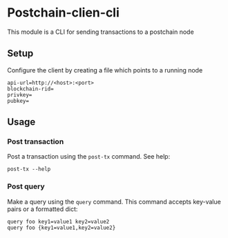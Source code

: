 # Postchain-clien-cli

This module is a CLI for sending transactions to a postchain node

## Setup

Configure the client by creating a file which points to a running node

```properties
api-url=http://<host>:<port>
blockchain-rid=
privkey=
pubkey=
```

## Usage

### Post transaction

Post a transaction using the `post-tx` command. See help:
```shell
post-tx --help
```

### Post query

Make a query using the `query` command. This command accepts key-value pairs or a formatted dict:
```shell
query foo key1=value1 key2=value2
query foo {key1=value1,key2=value2}
```
